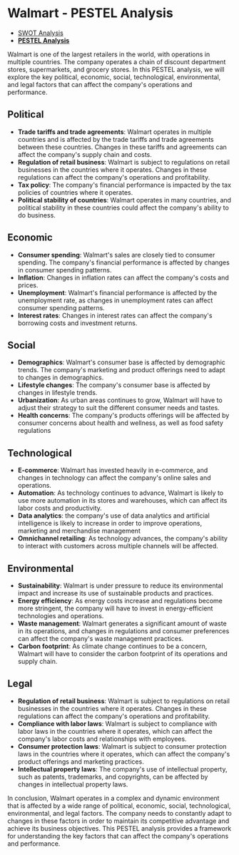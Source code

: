 # Walmart - PESTEL Analysis

* [SWOT Analysis](../swot/SWOT-Walmart.md)
* [**PESTEL Analysis**](PESTEL-Walmart.md)

Walmart is one of the largest retailers in the world, with operations in multiple countries. The company operates a chain of discount department stores, supermarkets, and grocery stores. In this PESTEL analysis, we will explore the key political, economic, social, technological, environmental, and legal factors that can affect the company's operations and performance.

## Political

* **Trade tariffs and trade agreements**: Walmart operates in multiple countries and is affected by the trade tariffs and trade agreements between these countries. Changes in these tariffs and agreements can affect the company's supply chain and costs.
* **Regulation of retail business**: Walmart is subject to regulations on retail businesses in the countries where it operates. Changes in these regulations can affect the company's operations and profitability.
* **Tax policy**: The company's financial performance is impacted by the tax policies of countries where it operates.
* **Political stability of countries**: Walmart operates in many countries, and political stability in these countries could affect the company's ability to do business.

## Economic

* **Consumer spending**: Walmart's sales are closely tied to consumer spending. The company's financial performance is affected by changes in consumer spending patterns.
* **Inflation**: Changes in inflation rates can affect the company's costs and prices.
* **Unemployment**: Walmart's financial performance is affected by the unemployment rate, as changes in unemployment rates can affect consumer spending patterns.
* **Interest rates**: Changes in interest rates can affect the company's borrowing costs and investment returns.

## Social

* **Demographics**: Walmart's consumer base is affected by demographic trends. The company's marketing and product offerings need to adapt to changes in demographics.
* **Lifestyle changes**: The company's consumer base is affected by changes in lifestyle trends.
* **Urbanization**: As urban areas continues to grow, Walmart will have to adjust their strategy to suit the different consumer needs and tastes.
* **Health concerns**: The company's products offerings will be affected by consumer concerns about health and wellness, as well as food safety regulations

## Technological

* **E-commerce**: Walmart has invested heavily in e-commerce, and changes in technology can affect the company's online sales and operations.
* **Automation**: As technology continues to advance, Walmart is likely to use more automation in its stores and warehouses, which can affect its labor costs and productivity.
* **Data analytics**: the company's use of data analytics and artificial intelligence is likely to increase in order to improve operations, marketing and merchandise management
* **Omnichannel retailing**: As technology advances, the company's ability to interact with customers across multiple channels will be affected.

## Environmental

* **Sustainability**: Walmart is under pressure to reduce its environmental impact and increase its use of sustainable products and practices.
* **Energy efficiency**: As energy costs increase and regulations become more stringent, the company will have to invest in energy-efficient technologies and operations.
* **Waste management**: Walmart generates a significant amount of waste in its operations, and changes in regulations and consumer preferences can affect the company's waste management practices.
* **Carbon footprint**: As climate change continues to be a concern, Walmart will have to consider the carbon footprint of its operations and supply chain.

## Legal

* **Regulation of retail business**: Walmart is subject to regulations on retail businesses in the countries where it operates. Changes in these regulations can affect the company's operations and profitability.
* **Compliance with labor laws**: Walmart is subject to compliance with labor laws in the countries where it operates, which can affect the company's labor costs and relationships with employees.
* **Consumer protection laws**: Walmart is subject to consumer protection laws in the countries where it operates, which can affect the company's product offerings and marketing practices.
* **Intellectual property laws**: The company's use of intellectual property, such as patents, trademarks, and copyrights, can be affected by changes in intellectual property laws.

In conclusion, Walmart operates in a complex and dynamic environment that is affected by a wide range of political, economic, social, technological, environmental, and legal factors. The company needs to constantly adapt to changes in these factors in order to maintain its competitive advantage and achieve its business objectives. This PESTEL analysis provides a framework for understanding the key factors that can affect the company's operations and performance.
